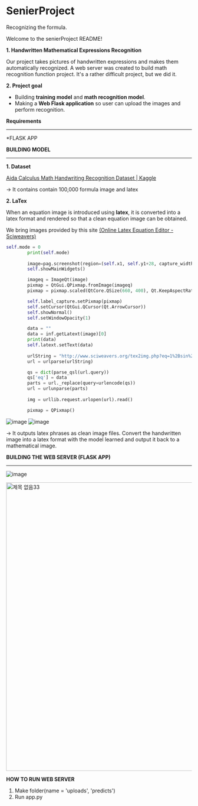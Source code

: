 # SenierProject
Recognizing the formula.

Welcome to the senierProject README!

**1. Handwritten Mathematical Expressions Recognition**
     
Our project takes pictures of handwritten expressions and makes them automatically recognized. 
A web server was created to build math recognition function project.
It's a rather difficult project, but we did it.

**2. Project goal**

* Building **training model** and **math recognition model**.
* Making a **Web Flask application** so user can upload the images and perform recognition.

**Requirements**
*******
*FLASK APP

**BUILDING MODEL**
*******

**1. Dataset**

[Aida Calculus Math Handwriting Recognition Dataset | Kaggle](https://www.kaggle.com/aidapearson/ocr-data)

-> It contains contain 100,000 formula image and latex 

**2. LaTex**

When an equation image is introduced using **latex**, it is converted into a latex format and rendered so that a clean equation image can be obtained.

We bring images provided by this site [(Online Latex Equation Editor - Sciweavers)](http://www.sciweavers.org/free-online-latex-equation-editor)

```python
self.mode = 0 
        print(self.mode)
    
        image=pag.screenshot(region=(self.x1, self.y1+28, capture_width, capture_height))       
        self.showMainWidgets()

        imageq = ImageQt(image)
        pixmap = QtGui.QPixmap.fromImage(imageq)
        pixmap = pixmap.scaled(QtCore.QSize(660, 400), Qt.KeepAspectRatio, Qt.SmoothTransformation)

        self.label_capture.setPixmap(pixmap)
        self.setCursor(QtGui.QCursor(Qt.ArrowCursor))      
        self.showNormal()
        self.setWindowOpacity(1)

        data = ""
        data = inf.getLatext(image)[0]
        print(data)  
        self.latext.setText(data)
        
        urlString = "http://www.sciweavers.org/tex2img.php?eq=1%2Bsin%28mc%5E2%29&bc=White&fc=Black&im=jpg&fs=12&ff=arev&edit=0"
        url = urlparse(urlString)

        qs = dict(parse_qsl(url.query))
        qs['eq'] = data
        parts = url._replace(query=urlencode(qs))
        url = urlunparse(parts)
        
        img = urllib.request.urlopen(url).read()

        pixmap = QPixmap()
```
![image](https://user-images.githubusercontent.com/76080523/145786766-a9b52a9a-58b3-42ed-8089-94c94f453302.png)
![image](https://user-images.githubusercontent.com/76080523/145786802-f1ae5108-8889-4c83-b136-ede1a68fc8cc.png)


-> It outputs latex phrases as clean image files.
Convert the handwritten image into a latex format with the model learned and output it back to a mathematical image.


**BUILDING THE WEB SERVER (FLASK APP)**
***
![image](https://user-images.githubusercontent.com/76080523/145774275-e2bbd6d7-3447-41e3-8783-ceb626fe6346.png)

<img width="781" alt="제목 없음33" src="https://user-images.githubusercontent.com/76080523/145952322-ad1fc1ea-66eb-49fb-a984-a3b6e4b87b2e.png">

**HOW TO RUN WEB SERVER**

1. Make folder(name = 'uploads', 'predicts')
2. Run app.py
